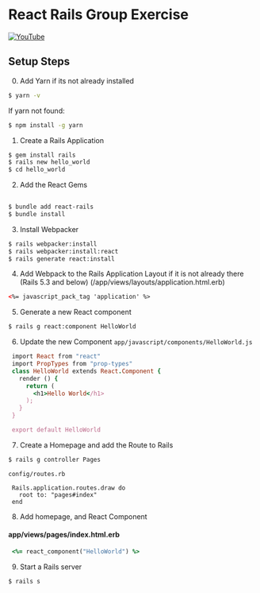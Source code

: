 # React Rails Group Exercise

[![YouTube](http://img.youtube.com/vi/ZkYxPZcISGQ/0.jpg)](https://www.youtube.com/watch?v=ZkYxPZcISGQ)

## Setup Steps

0) Add Yarn if its not already installed
```bash
$ yarn -v 
```
If yarn not found:

```bash
$ npm install -g yarn
```

1) Create a Rails Application
```bash
$ gem install rails
$ rails new hello_world
$ cd hello_world
```

2) Add the React Gems

```bash
 
$ bundle add react-rails
$ bundle install
```

3) Install Webpacker
```bash
$ rails webpacker:install
$ rails webpacker:install:react
$ rails generate react:install
```

4) Add Webpack to the Rails Application Layout if it is not already there (Rails 5.3 and below) (/app/views/layouts/application.html.erb)
```html
<%= javascript_pack_tag 'application' %>
```

5) Generate a new React component
```bash
$ rails g react:component HelloWorld
```

6) Update the new Component
```app/javascript/components/HelloWorld.js```
```ruby
 import React from "react"
 import PropTypes from "prop-types"
 class HelloWorld extends React.Component {
   render () {
     return (
       <h1>Hello World</h1>
     );
   }
 }

 export default HelloWorld
```

7) Create a Homepage and add the Route to Rails

```bash
$ rails g controller Pages
```
``` config/routes.rb ```
```result
 Rails.application.routes.draw do
   root to: "pages#index"
 end
```

8) Add homepage, and React Component

#### app/views/pages/index.html.erb
```ruby
 <%= react_component("HelloWorld") %>
```

9) Start a Rails server

```bash
$ rails s
```
